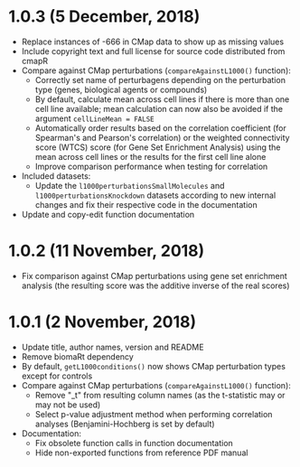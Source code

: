 # 1.0.3 (5 December, 2018)

* Replace instances of -666 in CMap data to show up as missing values
* Include copyright text and full license for source code distributed from cmapR
* Compare against CMap perturbations (`compareAgainstL1000()` function):
    - Correctly set name of perturbagens depending on the perturbation type
    (genes, biological agents or compounds)
    - By default, calculate mean across cell lines if there is more than one 
    cell line available; mean calculation can now also be avoided if the 
    argument `cellLineMean = FALSE`
    - Automatically order results based on the correlation coefficient (for 
    Spearman's and Pearson's correlation) or the weighted connectivity score 
    (WTCS) score (for Gene Set Enrichment Analysis) using the mean across cell
    lines or the results for the first cell line alone
    - Improve comparison performance when testing for correlation
* Included datasets:
    - Update the `l1000perturbationsSmallMolecules` and 
    `l1000perturbationsKnockdown` datasets according to new internal changes and
    fix their respective code in the documentation
* Update and copy-edit function documentation

# 1.0.2 (11 November, 2018)

* Fix comparison against CMap perturbations using gene set enrichment analysis 
(the resulting score was the additive inverse of the real scores)

# 1.0.1 (2 November, 2018)

* Update title, author names, version and README
* Remove biomaRt dependency
* By default, `getL1000conditions()` now shows CMap perturbation types except 
for controls
* Compare against CMap perturbations (`compareAgainstL1000()` function):
    - Remove "_t" from resulting column names (as the t-statistic may or may not
    be used)
    - Select p-value adjustment method when performing correlation analyses
    (Benjamini-Hochberg is set by default)
* Documentation:
    - Fix obsolete function calls in function documentation
    - Hide non-exported functions from reference PDF manual
